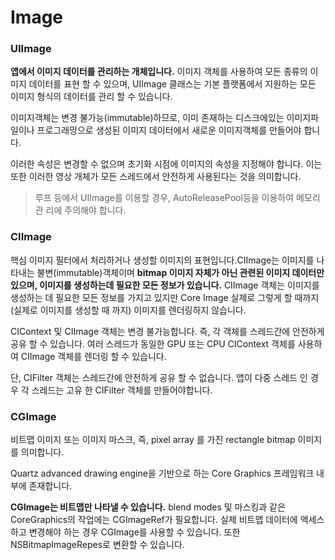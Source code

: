 # Image

### UIImage
**앱에서 이미지 데이터를 관리하는 개체입니다.** 이미지 객체를 사용하여 모든 종류의 이미지 데이터를 표현 할 수 있으며, UIImage 클래스는 기본 플랫폼에서 지원하는 모든 이미지 형식의 데이터를 관리 할 수 있습니다.

이미지객체는 변경 불가능(immutable)하므로, 이미 존재하는 디스크에있는 이미지파일이나 프로그래밍으로 생성된 이미지 데이터에서 새로운 이미지객체를 만들어야 합니다.

이러한 속성은 변경할 수 없으며 초기화 시점에 이미지의 속성을 지정해야 합니다. 이는 또한 이러한 영상 개체가 모든 스레드에서 안전하게 사용된다는 것을 의미합니다.

> 루프 등에서 UIImage를 이용할 경우, AutoReleasePool등을 이용하여 메모리관 리에 주의해야 합니다.


### CIImage
핵심 이미지 필터에서 처리하거나 생성할 이미지의 표현입니다.CIImage는 이미지를 나타내는 불변(immutable)객체이며 **bitmap 이미지 자체가 아닌 관련된 이미지 데이터만 있으며, 이미지를 생성하는데 필요한 모든 정보가 있습니다.** CIImage 객체는 이미지를 생성하는 데 필요한 모든 정보를 가지고 있지만 Core Image  실제로 그렇게 할 때까지(실제로 이미지를 생성할 때 까지) 이미지를 렌더링하지 않습니다.

CIContext 및 CIImage 객체는 변경 불가능합니다. 즉, 각 객체를 스레드간에 안전하게 공유 할 수 있습니다. 여러 스레드가 동일한 GPU 또는 CPU CIContext 객체를 사용하여 CIImage 객체를 렌더링 할 수 있습니다.

단, CIFilter 객체는 스레드간에 안전하게 공유 할 수 없습니다. 앱이 다중 스레드 인 경우 각 스레드는 고유 한 CIFilter 객체를 만들어야합니다.


### CGImage

비트맵 이미지 또는 이미지 마스크, 즉, pixel array 를 가진 rectangle bitmap 이미지를 의미합니다.

Quartz advanced drawing engine을 기반으로 하는 Core Graphics 프레임워크 내부에 존재합니다.

**CGImage는 비트맵만 나타낼 수 있습니다.** blend modes 및 마스킹과 같은 CoreGraphics의 작업에는 CGImageRef가 필요합니다. 실제 비트맵 데이터에 액세스하고 변경해야 하는 경우 CGImage를 사용할 수 있습니다. 또한 NSBitmapImageRepes로 변환할 수 있습니다.
